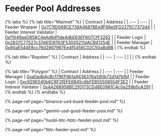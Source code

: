 # Feeder Pool Addresses

{% tabs %}
{% tab title="Mainnet" %}
| Contract | Address |
| :--- | :--- |
| Feeder Wrapper | [0x7C1fD068CE739A4687BEe9F69e5FD2275C7372d4](https://etherscan.io/address/0x7C1fD068CE739A4687BEe9F69e5FD2275C7372d4) |
| Feeder Interest Validator | [0xf1049aeD858C4eAd6df1de4dbE63EF607CfF3262](https://etherscan.io/address/0xf1049aeD858C4eAd6df1de4dbE63EF607CfF3262) |
| Feeder Logic | [0x2837C77527c37d61D9763F53005211dACB4125dE](https://etherscan.io/address/0x2837C77527c37d61D9763F53005211dACB4125dE) |
| Feeder Manager | [0x90aE544E8cc76d2867987Ee4f5456C02C50aBd8B](https://etherscan.io/address/0x90aE544E8cc76d2867987Ee4f5456C02C50aBd8B) |
{% endtab %}

{% tab title="Ropsten" %}
| Contract | Address |
| :--- | :--- |
|  |  |
{% endtab %}

{% tab title="Polygon" %}
| Contract | Address |
| :--- | :--- |
| Feeder Manager | [0xa0adbAcBc179EF9b1a9436376a590b72d1d7bfbf](https://polygonscan.com/address/0xa0adbAcBc179EF9b1a9436376a590b72d1d7bfbf) |
| Feeder Logic | [0xc929E040b6C8F2fEFE6B45c6bFEB55508554F3E2](https://polygonscan.com/address/0xc929E040b6C8F2fEFE6B45c6bFEB55508554F3E2) |
| Feeder Interest Validator | [0x4A268958BC2f0173CDd8E0981C4c0a259b5cA291](https://polygonscan.com/address/0x4A268958BC2f0173CDd8E0981C4c0a259b5cA291) |
{% endtab %}
{% endtabs %}

{% page-ref page="binance-usd-busd-feeder-pool.md" %}

{% page-ref page="gemini-usd-gusd-feeder-pool.md" %}

{% page-ref page="huobi-btc-hbtc-feeder-pool.md" %}

{% page-ref page="tbtc-feeder-pool.md" %}




